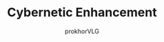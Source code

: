 ---
title: "Cybernetic Enhancement"
excerpt: "You may have thought that the future is synonymous with ubiquitous cybernetics. Many science fiction authors in the past have pushed the notion that cybernetics (alternatively, augmentations) were an essential part of transhumanism, and therefore, an inevitability. They could not have been further from the truth."
author: "prokhorVLG"

permalink: /codex/technology/medical-science/cybernetic-enhancement
layout: blank_page

page_highlight: "#42dae3"

page_features: [
                {
                  type: 'codexHead', init: {
                    id: 'codexHead',

                    toc: [ 
                      { title: '-', url: '-' },
                    ],
                    no_toc: true,

                    title: "Cybernetic Enhancement",
                    flavor: "",
                    flavor_url: '',

                    description: "<p class='text-left'>You may have thought that the future is synonymous with ubiquitous cybernetics. Many science fiction authors in the past have pushed the notion that cybernetics (alternatively, augmentations) were an essential part of transhumanism, and therefore, an inevitability. They could not have been further from the truth.</p>

                    <p class='text-left'>In Unturned Stones, cybernetic enhancement is not widespread. The technology is there; but simply put, no one would ever go out of their way to intentionally recieve one when ubiquitous cybertechnology bears the same effect without the permanent implantation. Those wearing cybernetics do so because they must, such as individuals with a physical or mental trauma wearing prosthetics. Nor are they looked down upon. In some cultures, it is considered to be a symbol of honor.</p>

                    <p class='text-left'>Cybernetic enhancements are designed and built on custom order when required, with the major exception of the <a href='#' class='infoTag common' data-info='prosthetic-soul' data-toggle='modal' data-target='#modalInfoTag'>prosthetic soul</a> - a unique case with an unexpected story.</p>",

                    image: "/assets/images/codex/technology/cybernetic-enhancement.png",
                    imageBlurb: "robot arms are overrated.",
                    lower_clear: 'codexLowerClear', 
                  }
                },
                {
                  type: 'paddingBar', init: {
                    size: '60px',
                  }
                },
              ]
---